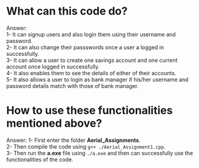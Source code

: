 # What can this code do?
Answer:<br>
1- It can signup users and also login them using their username and password.<br>
2- It can also change their passswords once a user a logged in successfully.<br>
3- It can allow a user to create one savings account and one current account once logged in successfully.<br>
4- It also enables them to see the details of either of their accounts.<br>
5- It also allows a user to login as bank manager if his/her username and password details match with those of bank manager.<br>

# How to use these functionalities mentioned above?
Answer:
1- First enter the folder **Aerial_Assignments**.<br>
2- Then compile the code using `g++ ./Aerial_Assignment1.cpp`.<br>
3- Then run the **a.exe** file using `./a.exe` and then can successfully use the functionalities of the code.<br>